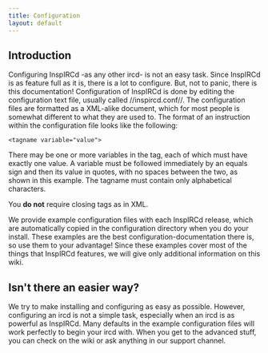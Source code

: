 ```yaml
---
title: Configuration 
layout: default
---
```


## Introduction

Configuring InspIRCd -as any other ircd- is not an easy task. Since InspIRCd is as feature full as
it is, there is a lot to configure. But, not to panic, there is this documentation! Configuration of
InspIRCd is done by editing the configuration text file, usually called //inspircd.conf//. The
configuration files are formatted as a XML-alike document, which for most people is somewhat
different to what they are used to. The format of an instruction within the configuration file looks
like the following:

    <tagname variable="value">

There may be one or more variables in the tag, each of which must have exactly one value. A variable
must be followed immediately by an equals sign and then its value in quotes, with no spaces between
the two, as shown in this example. The tagname must contain only alphabetical characters. 

You **do not** require closing tags as in XML.

We provide example configuration files with each InspIRCd release, which are automatically copied in
the configuration directory when you do your install. These examples are the best
configuration-documentation there is, so use them to your advantage! Since these examples cover most
of the things that InspIRCd features, we will give only additional information on this wiki.

## Isn't there an easier way?

We try to make installing and configuring as easy as possible. However, configuring an ircd is not a
simple task, especially when an ircd is as powerful as InspIRCd. Many defaults in the example
configuration files will work perfectly to begin your ircd with. When you get to the advanced stuff,
you can check on the wiki or ask anything in our support channel.
